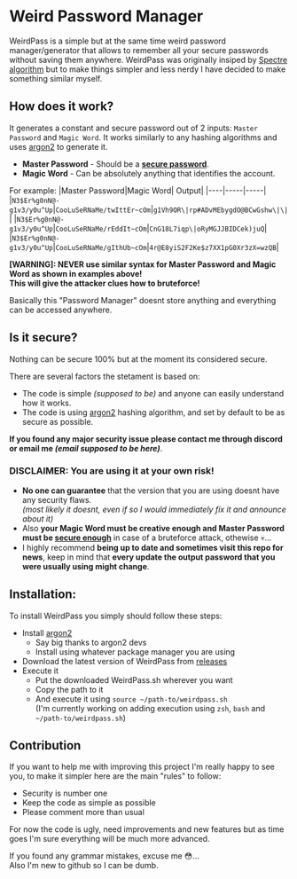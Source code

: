 # Weird Password Manager
WeirdPass is a simple but at the same time weird password manager/generator that allows to remember all your secure passwords without saving them anywhere. WeirdPass was originally insiped by [Spectre algorithm](https://spectre.app/) but to make things simpler and less nerdy I have decided to make something similar myself.
## How does it work?
It generates a constant and secure password out of 2 inputs: `Master Password` and `Magic Word`. It works similarly to any hashing algorithms and uses [argon2](https://github.com/P-H-C/phc-winner-argon2) to generate it.
* **Master Password** - Should be a [**secure password**](https://www.security.org/how-secure-is-my-password/).
* **Magic Word** - Can be absolutely anything that identifies the account.

For example: 
|Master Password|Magic Word| Output|
|----|-----|-----| 
|`N3$Er%g0nN@-g1v3/y0u^Up`|`CooLuSeRNaMe/twIttEr~cOm`|`g1Vh9OR\|rp#ADvMEbygdO@BCwGshw\|\|`| 
|`N3$Er%g0nN@-g1v3/y0u^Up`|`CooLuSeRNaMe/rEddIt~cOm`|`CnG18L7iqp\|oRyMGJJBIDCek)juQ`|
|`N3$Er%g0nN@-g1v3/y0u^Up`|`CooLuSeRNaMe/gIthUb~cOm`|`4r@E8yiS2F2Ke$z7XX1pG0Xr3zX=wzQB`|

**[WARNING]: NEVER use similar syntax for Master Password and Magic Word as shown in examples above!                                         
This will give the attacker clues how to bruteforce!**

Basically this "Password Manager" doesnt store anything and everything can be accessed anywhere.
## Is it secure?
Nothing can be secure 100% but at the moment its considered secure. 

There are several factors the stetament is based on:
* The code is simple _(supposed to be)_ and anyone can easily understand how it works.
* The code is using [argon2](https://github.com/P-H-C/phc-winner-argon2) hashing algorithm, and set by default to be as secure as possible.

**If you found any major security issue please contact me through discord or email me _(email supposed to be here)_**.
### DISCLAIMER: You are using it at your own risk!
* **No one can guarantee** that the version that you are using doesnt have any security flaws.               
_(most likely it doesnt, even if so I would immediately fix it and announce about it)_                 
* Also **your Magic Word must be creative enough and Master Password must be [secure enough](https://www.security.org/how-secure-is-my-password/)** in case of a bruteforce attack, othewise 💀...
* I highly recommend **being up to date and sometimes visit this repo for news**, keep in mind that **every update the output password that you were usually using might change**.
## Installation:
To install WeirdPass you simply should follow these steps:
* Install [argon2](https://github.com/P-H-C/phc-winner-argon2)
    * Say big thanks to argon2 devs
    * Install using whatever package manager you are using
* Download the latest version of WeirdPass from [releases](https://github.com/life-the-user/WeirdPass/releases/tag/Latest)
* Execute it
    * Put the downloaded WeirdPass.sh wherever you want
    * Copy the path to it
    * And execute it using `source ~/path-to/weirdpass.sh`                                         
(I'm currently working on adding execution using `zsh`, `bash` and `~/path-to/weirdpass.sh`)
## Contribution
If you want to help me with improving this project I'm really happy to see you, to make it simpler here are the main "rules" to follow:
* Security is number one
* Keep the code as simple as possible
* Please comment more than usual

For now the code is ugly, need improvements and new features but as time goes I'm sure everything will be much more advanced.



If you found any grammar mistakes, excuse me 😳...                                                
Also I'm new to github so I can be dumb.

